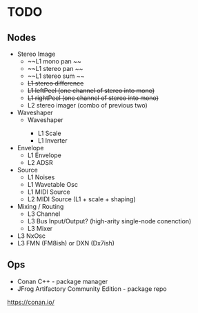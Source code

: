 # TODO

## Nodes
* Stereo Image
    * ~~L1 mono pan   ~~
    * ~~L1 stereo pan ~~
    * ~~L1 stereo sum ~~
    * ~~L1 stereo difference~~
    * ~~L1 leftPeel  (one channel of stereo into mono)~~
    * ~~L1 rightPeel (one channel of stereo into mono)~~
    * L2 stereo imager (combo of previous two)
* Waveshaper
    * Waveshaper<waveshapeFn>
        * L1 Scale
        * L1 Inverter
* Envelope
    * L1 Envelope
    * L2 ADSR
* Source 
    * L1 Noises
    * L1 Wavetable Osc
    * L1 MIDI Source
    * L2 MIDI Source (L1 + scale + shaping)
* Mixing / Routing
    * L3 Channel
    * L3 Bus Input/Output? (high-arity single-node conenction)
    * L3 Mixer
* L3 NxOsc
* L3 FMN (FM8ish) or DXN (Dx7ish)

## Ops
* Conan C++ - package manager
* JFrog Artifactory Community Edition - package repo

https://conan.io/

